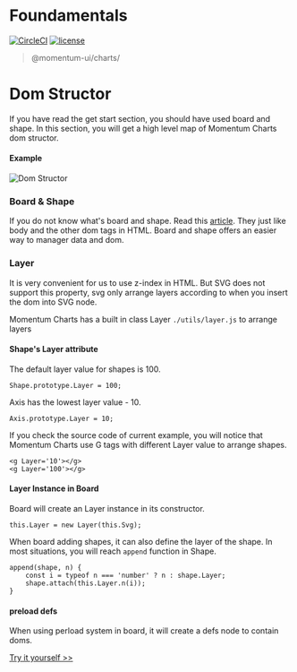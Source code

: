 # Foundamentals

[![CircleCI](https://img.shields.io/circleci/project/github/momentum-design/momentum-ui/master.svg)](https://circleci.com/gh/momentum-design/momentum-ui/)
[![license](https://img.shields.io/github/license/momentum-design/momentum-ui.svg?color=blueviolet)](https://github.com/momentum-design/momentum-ui/blob/master/charts/LICENSE)

> @momentum-ui/charts/

# Dom Structor

If you have read the get start section, you should have used board and shape. In this section, you will get a high level map of Momentum Charts dom structor.

#### Example

![Dom Structor](https://screenshot.codepen.io/3315115.ExxGvdO.small.831d976f-abc1-41ea-bcf2-5339cf35c458.png)

### Board & Shape

If you do not know what's board and shape. Read this [article](./getStart/yourFirstChart.md). They just like  body and the other dom tags in HTML. Board and shape offers an easier way to manager data and dom.

### Layer

It is very convenient for us to use z-index in HTML. But SVG does not support this property, svg only arrange layers according to when you insert the dom into SVG node.

Momentum Charts has a built in class Layer ```./utils/layer.js``` to arrange layers

#### Shape's Layer attribute

The default layer value for shapes is 100.

```
Shape.prototype.Layer = 100;
```

Axis has the lowest layer value - 10.

```
Axis.prototype.Layer = 10;
```

If you check the source code of current example, you will notice that Momentum Charts use G tags with different Layer value to arrange shapes.

```
<g Layer='10'></g>
<g Layer='100'></g>
```

#### Layer Instance in Board

Board will create an Layer instance in its constructor. 

```
this.Layer = new Layer(this.Svg);
```
When board adding shapes, it can also define the layer of the shape. In most situations, you will reach `append` function in Shape.

```
append(shape, n) {
	const i = typeof n === 'number' ? n : shape.Layer;
	shape.attach(this.Layer.n(i));
}

```

#### preload defs

When using perload system in board, it will create a defs node to contain doms.



[Try it yourself >>](https://codepen.io/arthusliang/pen/ExxGvdO)
